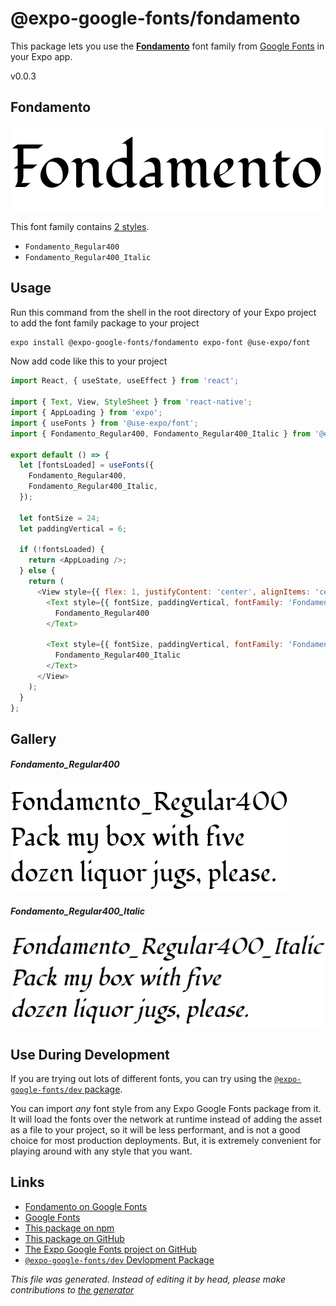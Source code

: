 # @expo-google-fonts/fondamento

This package lets you use the [**Fondamento**](https://fonts.google.com/specimen/Fondamento) font family from [Google Fonts](https://fonts.google.com/) in your Expo app.

v0.0.3

## Fondamento

![Fondamento](./font-family.png)

This font family contains [2 styles](#gallery).

- `Fondamento_Regular400`
- `Fondamento_Regular400_Italic`

## Usage

Run this command from the shell in the root directory of your Expo project to add the font family package to your project
```sh
expo install @expo-google-fonts/fondamento expo-font @use-expo/font
```

Now add code like this to your project
```js
import React, { useState, useEffect } from 'react';

import { Text, View, StyleSheet } from 'react-native';
import { AppLoading } from 'expo';
import { useFonts } from '@use-expo/font';
import { Fondamento_Regular400, Fondamento_Regular400_Italic } from '@expo-google-fonts/fondamento';

export default () => {
  let [fontsLoaded] = useFonts({
    Fondamento_Regular400,
    Fondamento_Regular400_Italic,
  });

  let fontSize = 24;
  let paddingVertical = 6;

  if (!fontsLoaded) {
    return <AppLoading />;
  } else {
    return (
      <View style={{ flex: 1, justifyContent: 'center', alignItems: 'center' }}>
        <Text style={{ fontSize, paddingVertical, fontFamily: 'Fondamento_Regular400' }}>
          Fondamento_Regular400
        </Text>

        <Text style={{ fontSize, paddingVertical, fontFamily: 'Fondamento_Regular400_Italic' }}>
          Fondamento_Regular400_Italic
        </Text>
      </View>
    );
  }
};

```

## Gallery

##### Fondamento_Regular400
![Fondamento_Regular400](./75f9d66c336050a69b4366a5bd1cd8d8a0a5b7338dddd16b9af1f679ed3f6543.ttf.png)

##### Fondamento_Regular400_Italic
![Fondamento_Regular400_Italic](./78976bc375126e59b80ff99b8d26195e4332d5cc86505149fc21d183b60e8340.ttf.png)


## Use During Development

If you are trying out lots of different fonts, you can try using the [`@expo-google-fonts/dev` package](https://www.npmjs.com/package/@expo-google-fonts/dev).

You can import *any* font style from any Expo Google Fonts package from it. It will load the fonts
over the network at runtime instead of adding the asset as a file to your project, so it will be 
less performant, and is not a good choice for most production deployments. But, it is extremely convenient
for playing around with any style that you want.

## Links

- [Fondamento on Google Fonts](https://fonts.google.com/specimen/Fondamento)
- [Google Fonts](https://fonts.google.com/)
- [This package on npm](https://www.npmjs.com/package/@expo-google-fonts/fondamento)
- [This package on GitHub](https://github.com/expo/google-fonts/tree/master/font-packages/fondamento)
- [The Expo Google Fonts project on GitHub](https://github.com/expo/google-fonts)
- [`@expo-google-fonts/dev` Devlopment Package](https://github.com/expo/google-fonts/tree/master/font-packages/dev)


*This file was generated. Instead of editing it by head, please make contributions to [the generator](https://github.com/expo/google-fonts/tree/master/packages/generator)*
